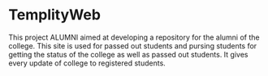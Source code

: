# TemplityWeb
This project ALUMNI aimed at developing a repository for the alumni of the college. This site is used for passed out students and pursing students for getting the status of the college as well as passed out students. It gives every update of college to registered students.
